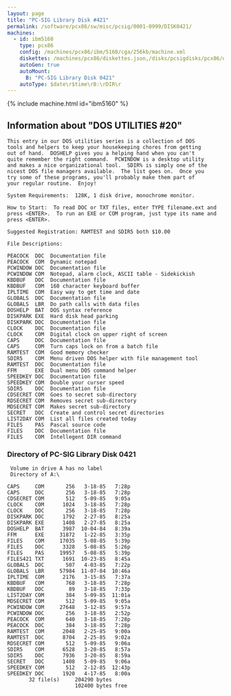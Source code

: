 ```yaml
---
layout: page
title: "PC-SIG Library Disk #421"
permalink: /software/pcx86/sw/misc/pcsig/0001-0999/DISK0421/
machines:
  - id: ibm5160
    type: pcx86
    config: /machines/pcx86/ibm/5160/cga/256kb/machine.xml
    diskettes: /machines/pcx86/diskettes.json,/disks/pcsigdisks/pcx86/diskettes.json
    autoGen: true
    autoMount:
      B: "PC-SIG Library Disk 0421"
    autoType: $date\r$time\rB:\rDIR\r
---
```


{% include machine.html id="ibm5160" %}

## Information about "DOS UTILITIES #20"

    This entry in our DOS utilities series is a collection of DOS
    tools and helpers to keep your housekeeping chores from getting
    out of hand.  DOSHELP gives you a helping hand when you can't
    quite remember the right command.  PCWINDOW is a desktop utility
    and makes a nice organizational tool.  SDIR% is simply one of the
    nicest DOS file managers available.  The list goes on.  Once you
    try some of these programs, you'll probably make them part of
    your regular routine.  Enjoy!
    
    System Requirements:  128K, 1 disk drive, monochrome monitor.
    
    How to Start:  To read DOC or TXT files, enter TYPE filename.ext and
    press <ENTER>.  To run an EXE or COM program, just type its name and
    press <ENTER>.
    
    Suggested Registration: RAMTEST and SDIR5 both $10.00
    
    File Descriptions:
    
    PEACOCK  DOC  Documentation file
    PEACOCK  COM  Dynamic notepad
    PCWINDOW DOC  Documentation file
    PCWINDOW COM  Notepad, alarm clock, ASCII table - Sidekickish
    KBDBUF   DOC  Documentation file
    KBDBUF   COM  160 character keyboard buffer
    IPLTIME  COM  Easy way to get time and date
    GLOBALS  DOC  Documentation file
    GLOBALS  LBR  Do path calls with data files
    DOSHELP  BAT  DOS syntax reference
    DISKPARK EXE  Hard disk head parking
    DISKPARK DOC  Documentation file
    CLOCK    DOC  Documentation file
    CLOCK    COM  Digital clock on upper right of screen
    CAPS     DOC  Documentation file
    CAPS     COM  Turn caps lock on from a batch file
    RAMTEST  COM  Good memory checker
    SDIR5    COM  Menu driven DOS helper with file management tool
    RAMTEST  DOC  Documentation file
    FFM      EXE  Dual menu DOS command helper
    SPEEDKEY DOC  Documentation file
    SPEEDKEY COM  Double your curser speed
    SDIR5    DOC  Documentation file
    CDSECRET COM  Goes to secret sub-directory
    RDSECRET COM  Removes secret sub-directory
    MDSECRET COM  Makes secret sub-directory
    SECRET   DOC  Create and control secret directories
    LIST2DAY COM  List all files created today
    FILES    PAS  Pascal source code
    FILES    DOC  Documentation file
    FILES    COM  Intellegent DIR command

### Directory of PC-SIG Library Disk 0421

     Volume in drive A has no label
     Directory of A:\

    CAPS     COM       256   3-18-85   7:28p
    CAPS     DOC       256   3-18-85   7:28p
    CDSECRET COM       512   5-09-85   9:05a
    CLOCK    COM      1024   3-18-85   7:28p
    CLOCK    DOC       256   3-18-85   7:28p
    DISKPARK DOC      1792   2-27-85   8:25a
    DISKPARK EXE      1408   2-27-85   8:25a
    DOSHELP  BAT      3987  10-04-84   8:39a
    FFM      EXE     31872   1-22-85   3:35p
    FILES    COM     17035   5-08-85   5:39p
    FILES    DOC      3328   5-08-85   5:26p
    FILES    PAS     19957   5-08-85   5:39p
    FILES421 TXT      1691  10-23-85   8:45a
    GLOBALS  DOC       507   4-03-85   7:22p
    GLOBALS  LBR     57984  11-07-84  10:46a
    IPLTIME  COM      2176   3-15-85   7:37a
    KBDBUF   COM       768   3-18-85   7:28p
    KBDBUF   DOC        89   3-18-85   7:33p
    LIST2DAY COM       384   5-09-85  11:01a
    MDSECRET COM       512   5-09-85   9:05a
    PCWINDOW COM     27648   3-12-85   9:57a
    PCWINDOW DOC       256   3-18-85   2:52p
    PEACOCK  COM       640   3-18-85   7:28p
    PEACOCK  DOC       384   3-18-85   7:28p
    RAMTEST  COM      2048   2-25-85   9:00a
    RAMTEST  DOC      8704   2-25-85   9:02a
    RDSECRET COM       512   5-09-85   9:06a
    SDIR5    COM      6528   3-20-85   8:57a
    SDIR5    DOC      7936   3-20-85   8:59a
    SECRET   DOC      1408   5-09-85   9:06a
    SPEEDKEY COM       512   2-12-85  12:43p
    SPEEDKEY DOC      1920   4-17-85   8:00a
           32 file(s)     204290 bytes
                          102400 bytes free
